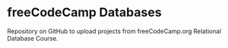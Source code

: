 # freeCodeCamp Databases
Repository on GitHub to upload projects from freeCodeCamp.org Relational Database Course.
